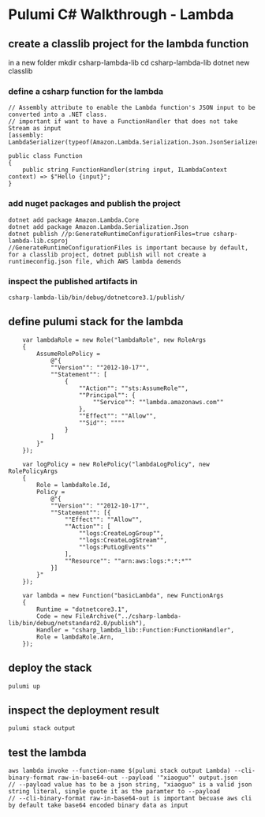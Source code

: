 
# Pulumi C# Walkthrough - Lambda
## create a classlib project for the lambda function
in a new folder 
    mkdir csharp-lambda-lib
    cd csharp-lambda-lib
    dotnet new classlib

### define a csharp function for the lambda
    // Assembly attribute to enable the Lambda function's JSON input to be converted into a .NET class.
    // important if want to have a FunctionHandler that does not take Stream as input
    [assembly: LambdaSerializer(typeof(Amazon.Lambda.Serialization.Json.JsonSerializer))]

    public class Function
    {
        public string FunctionHandler(string input, ILambdaContext context) => $"Hello {input}";
    }

### add nuget packages and publish the project
    dotnet add package Amazon.Lambda.Core
    dotnet add package Amazon.Lambda.Serialization.Json
    dotnet publish //p:GenerateRuntimeConfigurationFiles=true csharp-lambda-lib.csproj
    //GenerateRuntimeConfigurationFiles is important because by default, for a classlib project, dotnet publish will not create a runtimeconfig.json file, which AWS lambda demends

### inspect the published artifacts in 
    csharp-lambda-lib/bin/debug/dotnetcore3.1/publish/

## define pulumi stack for the lambda
        var lambdaRole = new Role("lambdaRole", new RoleArgs
        {
            AssumeRolePolicy =
                @"{
                ""Version"": ""2012-10-17"",
                ""Statement"": [
                    {
                        ""Action"": ""sts:AssumeRole"",
                        ""Principal"": {
                            ""Service"": ""lambda.amazonaws.com""
                        },
                        ""Effect"": ""Allow"",
                        ""Sid"": """"
                    }
                ]
            }"
        });

        var logPolicy = new RolePolicy("lambdaLogPolicy", new RolePolicyArgs
        {
            Role = lambdaRole.Id,
            Policy =
                @"{
                ""Version"": ""2012-10-17"",
                ""Statement"": [{
                    ""Effect"": ""Allow"",
                    ""Action"": [
                        ""logs:CreateLogGroup"",
                        ""logs:CreateLogStream"",
                        ""logs:PutLogEvents""
                    ],
                    ""Resource"": ""arn:aws:logs:*:*:*""
                }]
            }"
        });

        var lambda = new Function("basicLambda", new FunctionArgs
        {
            Runtime = "dotnetcore3.1",
            Code = new FileArchive("../csharp-lambda-lib/bin/debug/netstandard2.0/publish"),
            Handler = "csharp_lambda_lib::Function:FunctionHandler",
            Role = lambdaRole.Arn,
        });

## deploy the stack
    pulumi up

## inspect the deployment result
    pulumi stack output

## test the lambda 
    aws lambda invoke --function-name $(pulumi stack output Lambda) --cli-binary-format raw-in-base64-out --payload '"xiaoguo"' output.json
    // --payload value has to be a json string, "xiaoguo" is a valid json string literal, single quote it as the paramter to --payload
    // --cli-binary-format raw-in-base64-out is important becuase aws cli by default take base64 encoded binary data as input

